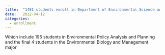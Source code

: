```yaml
---
title:  "1481 students enroll in Department of Environmental Science and Policy courses"
date:   2012-04-12
categories:
  - enrollment
---
```

Which include 195 students in Environmental Policy Analysis and Planning and the final 4 students in the Environmental Biology and Management major
